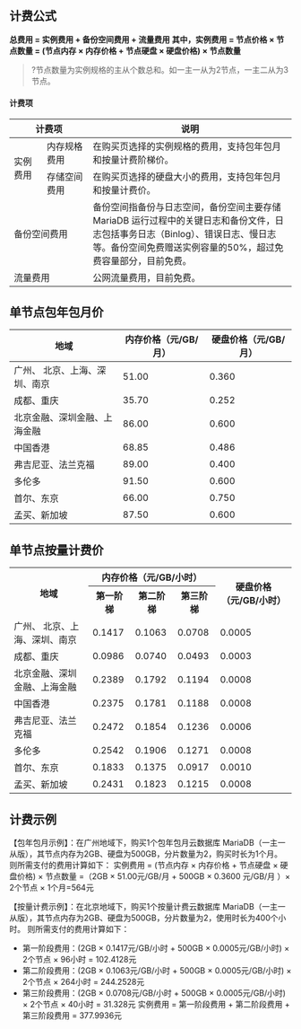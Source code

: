 ## 计费公式
**总费用 = 实例费用 + 备份空间费用 + 流量费用**
**其中，实例费用 = 节点价格 × 节点数量  = (节点内存 × 内存价格 + 节点硬盘 × 硬盘价格) × 节点数量**

>?节点数量为实例规格的主从个数总和。如一主一从为2节点，一主二从为3节点。

#### 计费项
<table>
<thead><tr><th width="28%" colspan = "2">计费项</th><th>说明</th></tr></thead>
<tbody><tr><td rowspan=3>实例费用</td></tr>
<td>内存规格费用<br></td><td>在购买页选择的实例规格的费用，支持包年包月和按量计费阶梯价。</td></tr>
<tr>
<td>存储空间费用</td><td>在购买页选择的硬盘大小的费用，支持包年包月和按量计费价。</td></tr>
<tr>
<td colspan = "2">备份空间费用</td>
<td>备份空间指备份与日志空间，备份空间主要存储 MariaDB 运行过程中的关键日志和备份文件，日志包括事务日志（Binlog）、错误日志、慢日志等。备份空间免费赠送实例容量的50%，超过免费容量部分，目前免费。</td></tr>
<tr>
<td colspan = "2">流量费用</td><td >公网流量费用，目前免费。</td></tr>
</tbody></table>

## 单节点包年包月价
<table>
<thead><tr><th>地域</th><th>内存价格（元/GB/月）</th><th>硬盘价格（元/GB/月）</th></tr></thead>
<tbody><tr>
<td>广州、 北京、上海、深圳、南京</td><td>51.00</td><td>0.360</td></tr>
<tr>
<td>成都、重庆</td><td>35.70</td><td>0.252</td></tr>
<tr>
<td>北京金融、深圳金融、上海金融</td><td>86.00</td><td>0.600</td></tr>
<tr>
<td>中国香港</td><td>68.85</td><td>0.486</td></tr>
<tr>
<td>弗吉尼亚、法兰克福</td><td>89.00</td><td>0.400</td></tr>
<tr>
<td>多伦多</td><td>91.50</td><td>0.600</td></tr>
<tr>
<td>首尔、东京</td><td>66.00</td><td>0.750</td></tr>
<tr>
<td>孟买、新加坡</td><td>87.50</td><td>0.600</td></tr>
</tbody></table>

## 单节点按量计费价
<table>
<thead><tbody><tr><th rowspan=2>地域</th><th  colspan = "3">内存价格（元/GB/小时）</th><th rowspan=2>硬盘价格（元/GB/小时）</th></tr>
<tr><th>第一阶梯</th><th>第二阶梯</th><th>第三阶梯</th></tr></thead>
<tr>
<td>广州、 北京、上海、深圳、南京</td>
<td>0.1417</td><td>0.1063</td><td>0.0708</td><td>0.0005</td></tr>
<tr>
<td>成都、重庆</td>
<td>0.0986</td><td>0.0740</td><td>0.0493</td><td>0.0003</td></tr>
<tr>
<td>北京金融、深圳金融、上海金融</td>
<td>0.2389</td><td>0.1792</td><td>0.1194</td><td>0.0008</td></tr>
<tr>
<td>中国香港</td>
<td>0.2375</td><td>0.1781</td><td>0.1188</td><td>0.0008</td></tr>
<tr>
<td>弗吉尼亚、法兰克福</td>
<td>0.2472</td><td>0.1854</td><td>0.1236</td><td>0.0006</td></tr>
<tr>
<td>多伦多</td>
<td>0.2542</td><td>0.1906</td><td>0.1271</td><td>0.0008</td></tr>
<tr>
<td>首尔、东京</td>
<td>0.1833</td><td>0.1375</td><td>0.0917</td><td>0.0010</td></tr>
<tr>
<td>孟买、新加坡</td>
<td>0.2431</td><td>0.1823</td><td>0.1215</td><td>0.0008</td></tr>
</tbody></table>

## 计费示例
【包年包月示例】：在广州地域下，购买1个包年包月云数据库 MariaDB（一主一从版），其节点内存为2GB、硬盘为500GB，分片数量为2，购买时长为1个月。
则所需支付的费用计算如下：
实例费用 =  (节点内存 × 内存价格 + 节点硬盘 × 硬盘价格) × 节点数量 =（2GB × 51.00元/GB/月 + 500GB × 0.3600 元/GB/月 ）× 2个节点 × 1个月=564元
	
【按量计费示例】：在北京地域下，购买1个按量计费云数据库 MariaDB（一主一从版），其节点内存为2GB、硬盘为500GB，分片数量为2，使用时长为400个小时。
则所需支付的费用计算如下：
 - 第一阶段费用：(2GB × 0.1417元/GB/小时 + 500GB × 0.0005元/GB/小时) × 2个节点 × 96小时 = 102.4128元
 - 第二阶段费用：(2GB × 0.1063元/GB/小时 + 500GB × 0.0005元/GB/小时) × 2个节点 × 264小时 = 244.2528元
 - 第三阶段费用：(2GB × 0.0708元/GB/小时 + 500GB × 0.0005元/GB/小时) × 2个节点 × 40小时 = 31.328元
实例费用 = 第一阶段费用 + 第二阶段费用 + 第三阶段费用 = 377.9936元
